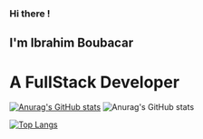 ### Hi there !

## I'm Ibrahim Boubacar

# A FullStack Developer


[![Anurag's GitHub stats](https://github-readme-stats.vercel.app/api?username=ibkhall)](https://github.com/ibkhall/github-readme-stats)   ![Anurag's GitHub stats](https://github-readme-stats.vercel.app/api?username=anuraghazra&count_private=true)


[![Top Langs](https://github-readme-stats.vercel.app/api/top-langs/?username=ibkhall&layout=compact)](https://github.com/ibkhall/github-readme-stats)

